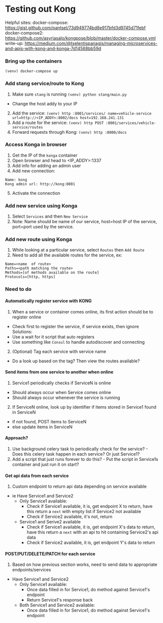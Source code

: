 # Testing out Kong

Helpful sites: 
docker-compose: https://gist.github.com/pantsel/73d949774bd8e917bfd3d9745d71febf
docker-compose2: https://github.com/asyrjasalo/kongpose/blob/master/docker-compose.yml
write-up: https://medium.com/@tselentispanagis/managing-microservices-and-apis-with-kong-and-konga-7d14568bb59d

### Bring up the containers
`(venv) docker-compose up`

### Add stang service/route to Kong
1. Make sure `stang` is running `(venv) python stang/main.py`
  - Change the host addy to your IP
2. Add the service: `(venv) http :8001/services/ name=vehicle-service url=http://<IP_ADDY>:8002/docs host=192.168.241.131`
3. Add a route for the service: `(venv) http POST :8001/services/vehicle-service/routes`
4. Forward requests through Kong: `(venv) http :8000/docs`


### Access Konga in browser
1. Get the IP of the `konga` container
2. Open browser and head to <IP_ADDY>:1337
3. Add info for adding an admin user
4. Add new connection:
```
Name: kong
Kong admin url: http://kong:8001
```
5. Activate the connection


### Add new service using Konga
1. Select `Services` and then `New Service`
2. Note: Name should be name of our service, host=host IP of the service, port=port used by the service.


### Add new route using Konga
1. While looking at a particular service, select `Routes` then `Add Route`
2. Need to add all the available routes for the service, ex:
```
Name=<name  of route>
Paths=<path matching the route>
Methods=[of methods available on the route]
Protocols=[http, https]
```

### Need to do
#### Automatically register service with KONG
1. When a service or container comes online, its first action should be to register online
  - Check first to register the service, if service exists, then ignore
Solutions:
  - Use a wait for it script that auto registers
  - Use something like `Consul` to handle autodiscover and connecting
2. (Optional) Tag each service with service name
  - Do a look up based on the tag? Then view the routes available?

#### Send items from one service to another when online
1. Service1 periodically checks if ServiceN is online
  - Should always occur when Service comes online
  - Should always occur whenever the service is running
2. If ServiceN online, look up by identifier if items stored in Service1 found in ServiceN
  - if not found, POST items to ServiceN
  - else update items in ServiceN
  #### Approach?
  1. Use background celery task to periodically check for the service?
    - Does this celery task happen in each service? Or just Service1?
  2. Add a script that just runs forever to do this?
    - Put the script in Service1s container and just run it on start?

#### Get api data from each service
1. Custom endpoint to return api data depending on service available
  - ie Have Service1 and Service2
    - Only Service1 available:
      - Check if Service1 available, it is, get endpoint X to return, have this return a `next` with empty list if Service2 not available
      - Check if Service2 available, it's not, return
    - Service1 and Serive2 available
      - Check if Service1 available, it is, get endpoint X's data to return, have this return a `next` with an api to hit containing Service2's api data
      - Check if Service2 available, it is, get endpoint Y's data to return

#### POST/PUT/DELETE/PATCH for each service
1. Based on how previous section works, need to send data to appropriate endpoints/services
  - Have Service1 and Service2
    - Only Service1 available:
      - Once data filled in for Service1, do method against Service1's endpoint
      - Return Service1's response back
    - Both Service1 and Service2 available:
      - Once data filled in for Service1, do method against Service1's endpoint
